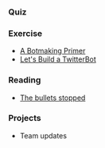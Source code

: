 
### Quiz

### Exercise

  * [A Botmaking Primer](https://source.opennews.org/en-US/articles/botmaking-primer/)
  * [Let's Build a TwitterBot](https://github.com/JOUR479K/twitterbot)

### Reading

  * [The bullets stopped](http://dataomaha.com/bigstory/story/71/news/the-bullets-stopped)

### Projects

  * Team updates
